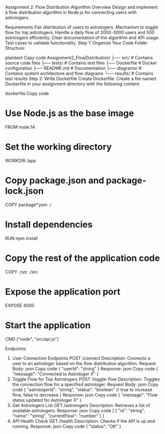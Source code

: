Assignment 2: Flow Distribution Algorithm
Overview
Design and implement a flow distribution algorithm in Node.js for connecting users with astrologers.

Requirements
Fair distribution of users to astrologers.
Mechanism to toggle flow for top astrologers.
Handle a daily flow of 2000-3000 users and 500 astrologers efficiently.
Clear documentation of the algorithm and API usage.
Test cases to validate functionality.
Step 1: Organize Your Code
Folder Structure:

plaintext
Copy code
Assignment2_FlowDistribution/
├── src/                 # Contains source code files
├── tests/               # Contains test files
├── Dockerfile           # Docker configuration
├── README.md            # Documentation
├── diagrams/            # Contains system architecture and flow diagrams
└── results/             # Contains test results
Step 2: Write Dockerfile
Create Dockerfile: Create a file named Dockerfile in your assignment directory with the following content:

dockerfile
Copy code
# Use Node.js as the base image
FROM node:14

# Set the working directory
WORKDIR /app

# Copy package.json and package-lock.json
COPY package*.json ./

# Install dependencies
RUN npm install

# Copy the rest of the application code
COPY ./src ./src

# Expose the application port
EXPOSE 4000

# Start the application
CMD ["node", "src/api.js"]

Endpoints:
1. User Connection Endpoints
POST /connect
Description: Connects a user to an astrologer based on the flow distribution algorithm.
Request Body:
json
Copy code
{
  "userId": "string"
}
Response:
json
Copy code
{
  "message": "Connected to Astrologer X"
}
2. Toggle Flow for Top Astrologers
POST /toggle-flow
Description: Toggles the connection flow for a specified astrologer.
Request Body:
json
Copy code
{
  "astrologerId": "string",
  "status": "boolean"  // true to increase flow, false to decrease
}
Response:
json
Copy code
{
  "message": "Flow status updated for Astrologer X"
}
3. Get Astrologers List
GET /astrologers
Description: Retrieves a list of available astrologers.
Response:
json
Copy code
[
  {
    "id": "string",
    "name": "string",
    "currentFlow": "number"
  }
]
4. API Health Check
GET /health
Description: Checks if the API is up and running.
Response:
json
Copy code
{
  "status": "OK"
}
